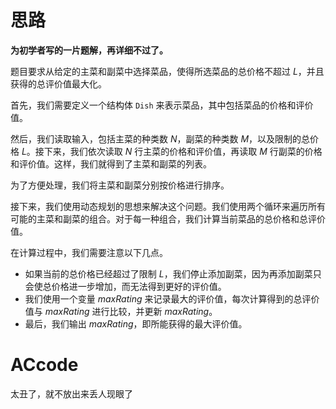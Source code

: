# 思路
**为初学者写的一片题解，再详细不过了。**
 
题目要求从给定的主菜和副菜中选择菜品，使得所选菜品的总价格不超过 $L$，并且获得的总评价值最大化。

首先，我们需要定义一个结构体 ```Dish``` 来表示菜品，其中包括菜品的价格和评价值。

然后，我们读取输入，包括主菜的种类数 $N$，副菜的种类数 $M$，以及限制的总价格 $L$。接下来，我们依次读取 $N$ 行主菜的价格和评价值，再读取 $M$ 行副菜的价格和评价值。这样，我们就得到了主菜和副菜的列表。

为了方便处理，我们将主菜和副菜分别按价格进行排序。

接下来，我们使用动态规划的思想来解决这个问题。我们使用两个循环来遍历所有可能的主菜和副菜的组合。对于每一种组合，我们计算当前菜品的总价格和总评价值。

在计算过程中，我们需要注意以下几点。 

- 如果当前的总价格已经超过了限制 $L$，我们停止添加副菜，因为再添加副菜只会使总价格进一步增加，而无法得到更好的评价值。
- 我们使用一个变量 $maxRating$ 来记录最大的评价值，每次计算得到的总评价值与 $maxRating$ 进行比较，并更新 $maxRating$。
- 最后，我们输出 $maxRating$，即所能获得的最大评价值。
# ACcode
太丑了，就不放出来丢人现眼了